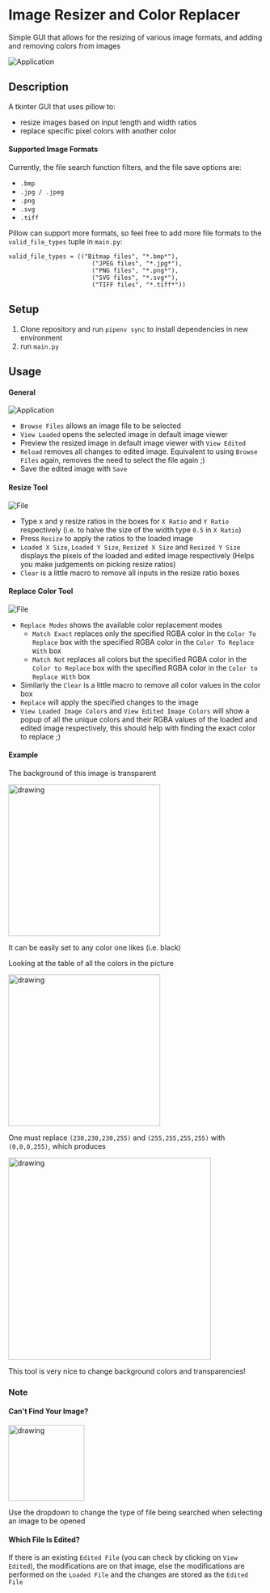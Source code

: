 # Image Resizer and Color Replacer

Simple GUI that allows for the resizing of various image formats, and adding and removing colors from images

![Application](info/app.PNG)

## Description
A tkinter GUI that uses pillow to:
- resize images based on input length and width ratios
- replace specific pixel colors with another color

#### Supported Image Formats

Currently, the file search function filters, and the file save options are:
 - `.bmp`
 - `.jpg / .jpeg`
 - `.png`
 - `.svg`
 - `.tiff`
 
 Pillow can support more formats, so feel free to add more file formats to the `valid_file_types` tuple in `main.py`:
 
 ```
valid_file_types = (("Bitmap files", "*.bmp*"),
                        ("JPEG files", "*.jpg*"),
                        ("PNG files", "*.png*"),
                        ("SVG files", "*.svg*"),
                        ("TIFF files", "*.tiff*"))
```

## Setup
1. Clone repository and run `pipenv sync` to install dependencies in new environment
2. run `main.py`

## Usage
#### General
![Application](info/toolbar.PNG)

- `Browse Files` allows an image file to be selected
- `View Loaded` opens the selected image in default image viewer
- Preview the resized image in default image viewer with `View Edited`
- `Reload` removes all changes to edited image. Equivalent to using `Browse Files` again, removes the need to select the file again ;)
- Save the edited image with `Save`

#### Resize Tool
![File](info/resize.PNG)

- Type x and y resize ratios in the boxes for `X Ratio` and `Y Ratio` respectively (i.e. to halve the size of the width type `0.5` in `X Ratio`)
- Press `Resize` to apply the ratios to the loaded image
- `Loaded X Size`, `Loaded Y Size`, `Resized X Size` and `Resized Y Size` displays the pixels of the loaded and edited image respectively (Helps you make judgements on picking resize ratios)
- `Clear` is a little macro to remove all inputs in the resize ratio boxes

#### Replace Color Tool
![File](info/color_replace.PNG)

- `Replace Modes` shows the available color replacement modes
  - `Match Exact` replaces only the specified RGBA color in the `Color To Replace` box with the specified RGBA color in the `Color To Replace With` box
  - `Match Not` replaces all colors but the specified RGBA color in the `Color to Replace` box with the specified RGBA color in the `Color to Replace With` box
- Similarly the `Clear` is a little macro to remove all color values in the color box
- `Replace` will apply the specified changes to the image
- `View Loaded Image Colors` and `View Edited Image Colors` will show a popup of all the unique colors and their RGBA values of the loaded and edited image respectively, this should help with finding the exact color to replace ;)

#### Example
The background of this image is transparent

<img src="info/color_replace_sample.png" alt="drawing" width="300"/>

It can be easily set to any color one likes (i.e. black)

Looking at the table of all the colors in the picture

<img src="info/table.PNG" alt="drawing" width="300"/>

One must replace `(230,230,230,255)` and `(255,255,255,255)` with `(0,0,0,255)`, which produces

<img src="info/color_replace_sample_result.png" alt="drawing" width="400"/>

This tool is very nice to change background colors and transparencies!

### Note
#### Can't Find Your Image?
<img src="info/selectfile.PNG" alt="drawing" width="150"/>

Use the dropdown to change the type of file being searched when selecting an image to be opened

#### Which File Is Edited?

If there is an existing `Edited File` (you can check by clicking on `View Edited`), the modifications are on that image, else the modifications are performed on the `Loaded File` and the changes are stored as the `Edited File`
